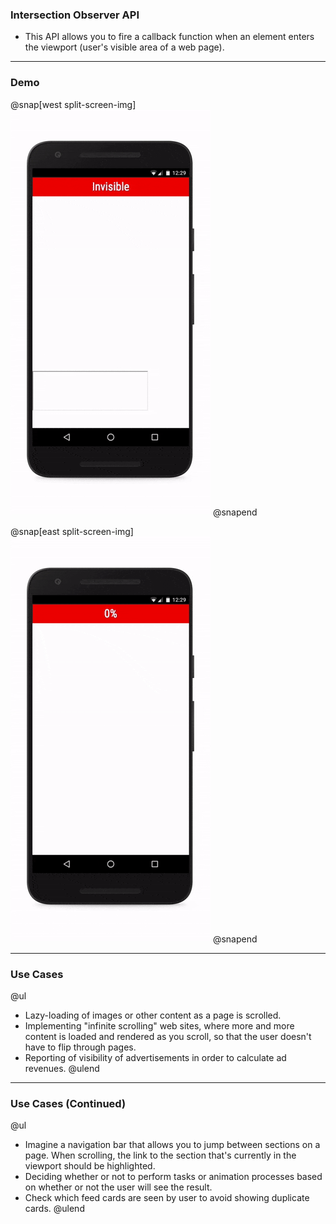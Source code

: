 ### Intersection Observer API

- This API allows you to fire a callback function when an element enters the viewport (user's visible area of a web page).

---

### Demo

@snap[west split-screen-img]
![Demo of Intersection Observer API](template/img/intersection-observer-demo.gif)
@snapend

@snap[east split-screen-img]
![Another Demo of Intersection Observer API](template/img/intersection-observer-threshold.gif)
@snapend

---

### Use Cases

@ul
- Lazy-loading of images or other content as a page is scrolled.
- Implementing "infinite scrolling" web sites, where more and more content is loaded and rendered as you scroll, so that the user doesn't have to flip through pages.
- Reporting of visibility of advertisements in order to calculate ad revenues.
@ulend

---

### Use Cases (Continued)

@ul
- Imagine a navigation bar that allows you to jump between sections on a page. When scrolling, the link to the section that's currently in the viewport should be highlighted.
- Deciding whether or not to perform tasks or animation processes based on whether or not the user will see the result.
- Check which feed cards are seen by user to avoid showing duplicate cards.
@ulend
